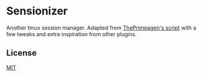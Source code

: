 # Sensionizer

Another tmux session manager. Adapted from [ThePrimeagen's script] with a few
tweaks and extra inspiration from other plugins.

## License

[MIT](LICENSE.md)

[ThePrimeagen's script]: https://github.com/ThePrimeagen/.dotfiles/blob/master/bin/.local/scripts/tmux-sessionizer
